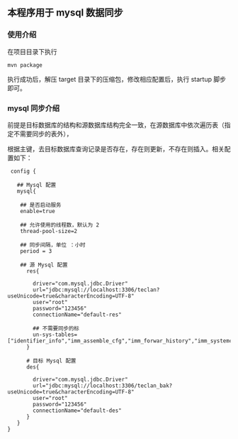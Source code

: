 ## 本程序用于 mysql 数据同步

### 使用介绍

在项目目录下执行
```
mvn package
```
执行成功后，解压 target 目录下的压缩包，修改相应配置后，执行 startup 脚步即可。

### mysql 同步介绍

前提是目标数据库的结构和源数据库结构完全一致，在源数据库中依次遍历表（指定不需要同步的表外），

根据主键，去目标数据库查询记录是否存在，存在则更新，不存在则插入。相关配置如下：

```
 config {
 
   ## Mysql 配置
   mysql{
   
    ## 是否启动服务
    enable=true
     
    ## 允许使用的线程数，默认为 2
    thread-pool-size=2
    
    ## 同步间隔，单位 ：小时
    period = 3
   
    ## 源 Mysql 配置
      res{
      
        driver="com.mysql.jdbc.Driver"
        url="jdbc:mysql://localhost:3306/teclan?useUnicode=true&characterEncoding=UTF-8"
        user="root"
        password="123456"
        connectionName="default-res"
        
        ## 不需要同步的标
        un-sys-tables=["identifier_info","imm_assemble_cfg","imm_forwar_history","imm_systemconfig"]
      }
      
      # 目标 Mysql 配置
      des{
      
        driver="com.mysql.jdbc.Driver"
        url="jdbc:mysql://localhost:3306/teclan_bak?useUnicode=true&characterEncoding=UTF-8"
        user="root"
        password="123456"
        connectionName="default-des"
      }
   }
}
```